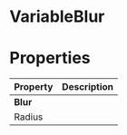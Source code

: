 # VariableBlur


# Properties


| Property | Description| 
| -------- | -----------|
| **Blur** |  |
| Radius |  |





